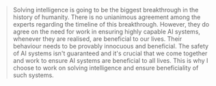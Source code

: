 > Solving intelligence is going to be the biggest breakthrough in the history of humanity. There is no unianimous agreement among the experts regarding the timeline of this breakthrough. However, they do agree on the need for work in ensuring highly capable AI systems, whenever they are realised, are beneficial to our lives. Their behaviour needs to be provably innocuous and beneficial. The safety of AI systems isn't guaranteed and it's crucial that we come together and work to ensure AI systems are beneficial to all lives. This is why I choose to work on solving intelligence and ensure beneficiality of such systems.
